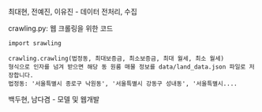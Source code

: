 최대현, 전예진, 이유진 - 데이터 전처리, 수집

crawling.py: 웹 크롤링을 위한 코드

```
import srawling

crawling.crawling(법정동, 최대보증금, 최소보증금, 최대 월세, 최소 월세)
형식으로 인자를 넘겨 받으면 해당 동 원룸 매물 정보를 data/land_data.json 파일로 저장합니다.
법정동: '서울특별시 종로구 낙원동', '서울특별시 강동구 성내동', '서울특별시....
```

백두현, 남다겸 - 모델 및 웹개발
